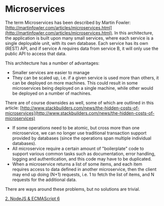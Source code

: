 # Microservices

The term Microservices has been described by Martin Fowler: 
[http://martinfowler.com/articles/microservices.html](http://martinfowler.com/articles/microservices.html).
In this architecture, the application is built upon many small services, where each service is a single
deployable unit, with its own database. Each service has its own (REST) API, and if service A requires data
from service B, it will only use the public API to access that data. 

This architecture has a number of advantages:

* Smaller services are easier to manage
* They can be scaled up, i.e. if a given service is used more than others, it can be deployed on more machines.
  This could result in some microservices being deployed on a single machine, while other would be deployed
  on a number of machines.
  
There are of course downsides as well, some of which are outlined in this article:
[http://www.stackbuilders.com/news/the-hidden-costs-of-microservices](http://www.stackbuilders.com/news/the-hidden-costs-of-microservices)

* If some operations need to be atomic, but cross more than one microservice, we can no longer use traditional
  transaction support provided by databases (since the operations span multiple individual databases).
* All microservice require a certain amount of "boilerplate" code to support various common tasks such as
  documentation, error handling, logging and authentication, and this code may have to be duplicated.
* When a microservice returns a list of some items, and each item requires access to data defined in another
  microservice, then the client may end up doing (N+1) requests, i.e. 1 to fetch the list of items, and N
  requests for the additional data.

There are ways around these problems, but no solutions are trivial.


[2. NodeJS & ECMAScript 6](2.%20NodeJS%20and%20ECMASCript%206.md)
